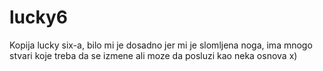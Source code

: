 # lucky6
Kopija lucky six-a, bilo mi je dosadno jer mi je slomljena noga, ima mnogo stvari koje treba da se izmene ali moze da posluzi kao neka osnova x)
